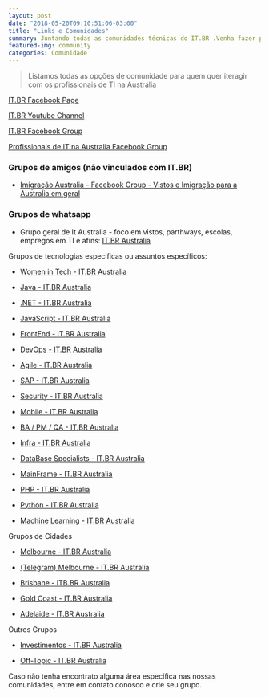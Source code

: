```yaml
---
layout: post
date: "2018-05-20T09:10:51:06-03:00"
title: "Links e Comunidades"
summary: Juntando todas as comunidades técnicas do IT.BR .Venha fazer parte da família IT.BR Austrália
featured-img: community
categories: Comunidade
---
```


> Listamos todas as opções de comunidade para quem quer iteragir com os profissionais de TI na Austrália


[IT.BR Facebook Page](https://www.facebook.com/itbraustralia/)

[IT.BR Youtube Channel](https://www.youtube.com/channel/UC82vsPSbjK4yEy_UdKZ8wVg/)

[IT.BR Facebook Group](https://www.facebook.com/groups/itbraustralia/)

[Profissionais de IT na Australia Facebook Group](https://web.facebook.com/groups/pitSydney/)

### Grupos de amigos (não vinculados com IT.BR)
* [Imigração Australia - Facebook Group - Vistos e Imigração para a Australia em geral](https://www.facebook.com/groups/imigracaoaustralia/)


### Grupos de whatsapp

* Grupo geral de It Australia - foco em vistos, parthways, escolas, empregos em TI e afins: [IT.BR Australia](https://chat.whatsapp.com/7MaIqbunbhm2iCojSmozag)


Grupos de tecnologias especificas ou assuntos específicos:

* [Women in Tech - IT.BR Australia](https://chat.whatsapp.com/IP6R64izSlVDlbl8QHJTa2)

* [Java - IT.BR Australia](https://chat.whatsapp.com/L8hM3VHW4Ts7dcW0tsWtR6)

* [.NET - IT.BR Australia](https://chat.whatsapp.com/E5ehbCXLmya5kGnoaVfVA9)

* [JavaScript - IT.BR Australia](https://chat.whatsapp.com/7cO4r4Jizbh1tOzpu6xpav) 

* [FrontEnd - IT.BR Australia](https://chat.whatsapp.com/HHOdEexDMbsE0FcWnxzzw3)

* [DevOps - IT.BR Australia](https://chat.whatsapp.com/C87b1TURCRN5SSp0FSQ6ID) 

* [Agile - IT.BR Australia](https://chat.whatsapp.com/L61SHrvOugq27JXuk69tWc)

* [SAP - IT.BR Australia](https://chat.whatsapp.com/I9u1CcyADuIIUI9Y7bTXLP)

* [Security - IT.BR Australia](https://chat.whatsapp.com/EW7r0erLqiD7ZIgvYX3usS)

* [Mobile - IT.BR Australia](https://chat.whatsapp.com/GMJAEukMUetHrYxyD2FV0l)

* [BA / PM / QA - IT.BR Australia](https://chat.whatsapp.com/38i1sKdtYWKF7J0dtaUSUY)

* [Infra - IT.BR Australia](https://chat.whatsapp.com/FIUmwx9SNbjKDSb7ZxEUqF)

* [DataBase Specialists - IT.BR Australia](https://chat.whatsapp.com/invite/LHdyIUVwfmi70bCI4IYgqp)

* [MainFrame - IT.BR Australia](https://chat.whatsapp.com/invite/8BaNGf4hhnbLKamUPqm18m)

* [PHP - IT.BR Australia](https://chat.whatsapp.com/4OBhUXw8LfGBk0tGIMojD2)

* [Python - IT.BR Australia](https://chat.whatsapp.com/4ff2faMJFDfDkHvrXb3wWP)

* [Machine Learning - IT.BR Australia](https://chat.whatsapp.com/F8Guaco3uMK6Gtwhqr9B1w)

Grupos de Cidades

* [Melbourne - IT.BR Australia](https://chat.whatsapp.com/G8mWexGF1jU558rfUjUnrt)

* [(Telegram) Melbourne - IT.BR Australia](https://t.me/joinchat/KKcr2xSQCMdUouJyrfJCpg)

* [Brisbane - ITB.BR Australia](https://chat.whatsapp.com/GYfx4PTgSLFIRr7cnHkPZ1)

* [Gold Coast - IT.BR Australia](https://chat.whatsapp.com/IOaUP4otZ2W0avHjC6wdG3)

* [Adelaide - IT.BR Australia](https://chat.whatsapp.com/BVXUKyq3tSBI2DHvHWqelj)

Outros Grupos

* [Investimentos - IT.BR Australia](https://chat.whatsapp.com/AHCx7avPUC7K5Nb9dXPLBJ)

* [Off-Topic - IT.BR Australia](https://chat.whatsapp.com/AjXQXDJ7NXKKootbNvCPDU)

Caso não tenha encontrato alguma área específica nas nossas comunidades, entre em contato conosco e crie seu grupo.
